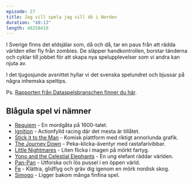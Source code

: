```yaml
---
episode: 27
title: Jag vill spela jag vill dö i Norden
duration: "40:13"
length: 48258410
---
```


I Sverige finns det eldsjälar som, då och då, tar en paus från att rädda världen eller fly från zombies. De släpper handkontrollen, borstar tänderna och cyklar till jobbet för att skapa nya spelupplevelser som vi andra kan njuta av.

I det tjugosjunde avsnittet hyllar vi det svenska spelundret och bjussar på några inhemska speltips.

Ps. [Rapporten från Dataspelsbranschen finner du här][rapport].

## Blågula spel vi nämner

* [Requiem][requiem] - En mordgåta på 1600-talet.
* [Ignition][ignition] - Actionfylld racing där det mesta är tillåtet.
* [Stick it to the Man][stickit] - Komisk plattform med riktigt annorlunda grafik.
* [The Journey Down][down] - Peka-klicka-äventyr med rastafarivibbar.
* [Little Nightmares][little] - Liten flicka i magen på mörkt fartyg.
* [Yono and the Celestial Elephants][yono] - En ung elefant räddar världen.
* [Pan-Pan][pan] - Utforska och lös pussel i en öppen värld.
* [Fe][fe] - Klättra, glidflyg och gräv dig igenom en mörk nordisk skog.
* [Simogo][simogo] - Ligger bakom många finfina spel.


[requiem]: http://helenakarlander.com/works/requiem
[ignition]: https://www.gog.com/game/ignition
[stickit]: https://www.stickitgame.com
[down]: http://thejourneydown.com
[little]: http://little-nightmares.com
[yono]: http://neckboltgames.com/work/baby-elephant-walk/
[pan]: http://www.spelkraft.com/pan-pan/
[fe]: http://www.zoinkgames.com/portfolio-item/fe/
[simogo]: http://simogo.com
[rapport]: https://dataspelsbranschen.se/s/spelutvecklarindex-2017.pdf
